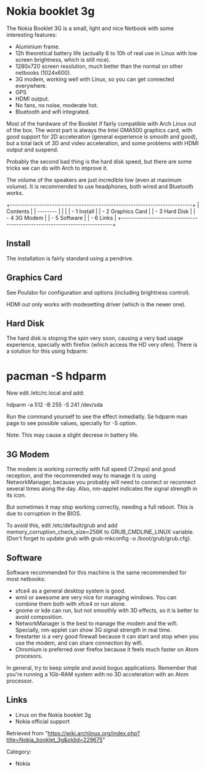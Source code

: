 Nokia booklet 3g
================

The Nokia Booklet 3G is a small, light and nice Netbook with some
interesting features:

-   Aluminium frame.
-   12h theoretical battery life (actually 8 to 10h of real use in Linux
    with low screen brightness, which is still nice).
-   1280x720 screen resolution, much better than the normal on other
    netbooks (1024x600).
-   3G modem, working well with Linux, so you can get connected
    everywhere.
-   GPS
-   HDMI output.
-   No fans, no noise, moderate hot.
-   Bluetooth and wifi integrated.

Most of the hardware of the Booklet if fairly compatible with Arch Linux
out of the box. The worst part is always the Intel GMA500 graphics card,
with good support for 2D acceleration (general experience is smooth and
good), but a total lack of 3D and video acceleration, and some problems
with HDMI output and suspend.

Probably the second bad thing is the hard disk speed, but there are some
tricks we can do with Arch to improve it.

The volume of the speakers are just incredible low (even at maximum
volume). It is recommended to use headphones, both wired and Bluetooth
works.

  

+--------------------------------------------------------------------------+
| Contents                                                                 |
| --------                                                                 |
|                                                                          |
| -   1 Install                                                            |
| -   2 Graphics Card                                                      |
| -   3 Hard Disk                                                          |
| -   4 3G Modem                                                           |
| -   5 Software                                                           |
| -   6 Links                                                              |
+--------------------------------------------------------------------------+

Install
-------

The installation is fairly standard using a pendrive.

  

Graphics Card
-------------

See Poulsbo for configuration and options (including brightness
control).

HDMI out only works with modesetting driver (which is the newer one).

Hard Disk
---------

The hard disk is stoping the spin very soon, causing a very bad usage
experience, specially with firefox (which access the HD very ofen).
There is a solution for this using hdparm:

# pacman -S hdparm

Now edit /etc/rc.local and add:

hdparm -a 512 -B 255 -S 241 /dev/sda

Run the command yourself to see the effect inmediatly. Se hdparm man
page to see possible values, specially for -S option.

Note: This may cause a slight decrese in battery life.

3G Modem
--------

The modem is working correctly with full speed (7.2mps) and good
reception, and the recommended way to manage it is using NetworkManager,
because you probably will need to connect or reconnect several times
along the day. Also, nm-applet indicates the signal strength in its
icon.

But sometimes it may stop working correctly, needing a full reboot. This
is due to corruption in the BIOS.

To avoid this, edit /etc/default/grub and add
memory_corruption_check_size=256K to GRUB_CMDLINE_LINUX variable. (Don't
forget to update grub with grub-mkconfig -o /boot/grub/grub.cfg).

Software
--------

Software recommended for this machine is the same recommended for most
netbooks:

-   xfce4 as a general desktop system is good.
-   wmii or awesome are very nice for managing windows. You can combine
    them both with xfce4 or run alone.
-   gnome or kde can run, but not smoothly with 3D effects, so it is
    better to avoid composition.
-   NetworkManager is the best to manage the modem and the wifi.
    Specially, nm-applet can show 3G signal strength in real time.
-   firestarter is a very good firewall because it can start and stop
    when you use the modem, and can share connection by wifi.
-   Chromium is preferred over firefox because it feels much faster on
    Atom procesors.

In general, try to keep simple and avoid bogus applications. Remember
that you're running a 1Gb-RAM system with no 3D acceleration with an
Atom processor.

Links
-----

-   Linux on the Nokia booklet 3g
-   Nokia official support

Retrieved from
"https://wiki.archlinux.org/index.php?title=Nokia_booklet_3g&oldid=229675"

Category:

-   Nokia
